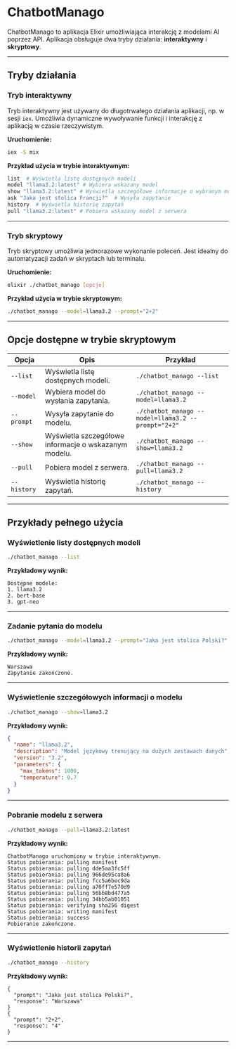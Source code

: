 # ChatbotManago

ChatbotManago to aplikacja Elixir umożliwiająca interakcję z modelami AI poprzez API. Aplikacja obsługuje dwa tryby działania: **interaktywny** i **skryptowy**.

---

## Tryby działania

### Tryb interaktywny
Tryb interaktywny jest używany do długotrwałego działania aplikacji, np. w sesji `iex`. Umożliwia dynamiczne wywoływanie funkcji i interakcję z aplikacją w czasie rzeczywistym.

**Uruchomienie:**
```bash
iex -S mix
```

**Przykład użycia w trybie interaktywnym:**
```elixir
list  # Wyświetla listę dostępnych modeli
model "llama3.2:latest" # Wybiera wskazany model
show "llama3.2:latest" # Wyswietla szczegółowe informacje o wybranym modelu
ask "Jaka jest stolica Francji?"  # Wysyła zapytanie
history  # Wyświetla historię zapytań
pull "llama3.2:latest" # Pobiera wskazany model z serwera
```

---

### Tryb skryptowy
Tryb skryptowy umożliwia jednorazowe wykonanie poleceń. Jest idealny do automatyzacji zadań w skryptach lub terminalu.

**Uruchomienie:**
```bash
elixir ./chatbot_manago [opcje]
```

**Przykład użycia w trybie skryptowym:**
```bash
./chatbot_manago --model=llama3.2 --prompt="2+2"
```

---

## Opcje dostępne w trybie skryptowym

| Opcja          | Opis                                                       | Przykład                                              |
|-----------------|-----------------------------------------------------------|------------------------------------------------------|
| `--list`       | Wyświetla listę dostępnych modeli.                         | `./chatbot_manago --list`                           |
| `--model`      | Wybiera model do wysłania zapytania.                       | `./chatbot_manago --model=llama3.2`                 |
| `--prompt`     | Wysyła zapytanie do modelu.                                | `./chatbot_manago --model=llama3.2 --prompt="2+2"`  |
| `--show`       | Wyświetla szczegółowe informacje o wskazanym modelu.       | `./chatbot_manago --show=llama3.2`                  |
| `--pull`       | Pobiera model z serwera.                                   | `./chatbot_manago --pull=llama3.2`                  |
| `--history`    | Wyświetla historię zapytań.                                | `./chatbot_manago --history`                        |

---

## Przykłady pełnego użycia

### Wyświetlenie listy dostępnych modeli
```bash
./chatbot_manago --list
```
**Przykładowy wynik:**
```
Dostępne modele:
1. llama3.2
2. bert-base
3. gpt-neo
```

---

### Zadanie pytania do modelu
```bash
./chatbot_manago --model=llama3.2 --prompt="Jaka jest stolica Polski?"
```
**Przykładowy wynik:**
```
Warszawa
Zapytanie zakończone.
```

---

### Wyświetlenie szczegółowych informacji o modelu
```bash
./chatbot_manago --show=llama3.2
```
**Przykładowy wynik:**
```json
{
  "name": "llama3.2",
  "description": "Model językowy trenujący na dużych zestawach danych",
  "version": "3.2",
  "parameters": {
    "max_tokens": 1000,
    "temperature": 0.7
  }
}
```

---

### Pobranie modelu z serwera
```bash
./chatbot_manago --pull=llama3.2:latest
```
**Przykładowy wynik:**
```
ChatbotManago uruchomiony w trybie interaktywnym.
Status pobierania: pulling manifest
Status pobierania: pulling dde5aa3fc5ff
Status pobierania: pulling 966de95ca8a6
Status pobierania: pulling fcc5a6bec9da
Status pobierania: pulling a70ff7e570d9
Status pobierania: pulling 56bb8bd477a5
Status pobierania: pulling 34bb5ab01051
Status pobierania: verifying sha256 digest
Status pobierania: writing manifest
Status pobierania: success
Pobieranie zakończone.
```

---

### Wyświetlenie historii zapytań
```bash
./chatbot_manago --history
```
**Przykładowy wynik:**
```
{
  "prompt": "Jaka jest stolica Polski?",
  "response": "Warszawa"
}
{
  "prompt": "2+2",
  "response": "4"
}
```

---

